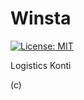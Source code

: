 # Winsta
[![License: MIT](https://img.shields.io/badge/License-MIT-blue.svg)](https://opensource.org/licenses/MIT)

Logistics Konti

(c)
